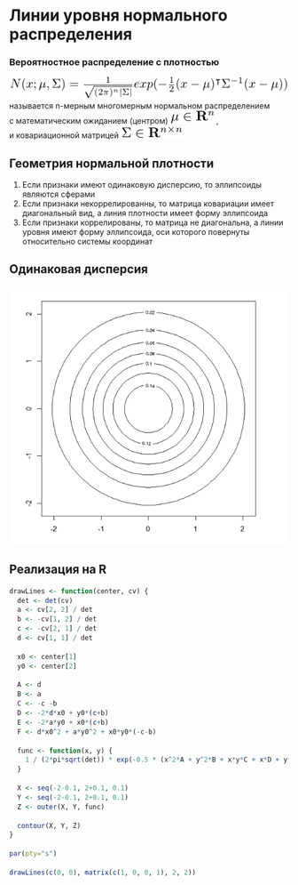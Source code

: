 # Линии уровня нормального распределения
### Вероятностное распределение с плотностью
![](tex.png)\
называется n-мерным многомерным нормальном распределением\
с математическим ожиданием (центром) ![](muinr.png),\
и ковариационной матрицей ![](sigmainr.png)

## Геометрия нормальной плотности
1. Если признаки имеют одинаковую дисперсию, то эллипсоиды являются сферами
2. Если признаки некоррелированны, то матрица ковариации имеет диагональный вид, а линия плотности имеет форму эллипсоида
3. Если признаки коррелированы, то матрица не диагональна, а линии уровня имеют форму эллипсоида, оси которого повернуты относительно системы координат

## Одинаковая дисперсия
![](Screenshot_17.png)

## Реализация на R
```r
drawLines <- function(center, cv) {
  det <- det(cv)
  a <- cv[2, 2] / det
  b <- -cv[1, 2] / det
  c <- -cv[2, 1] / det
  d <- cv[1, 1] / det
  
  x0 <- center[1]
  y0 <- center[2]
  
  A <- d
  B <- a
  C <- -c -b
  D <- -2*d*x0 + y0*(c+b)
  E <- -2*a*y0 + x0*(c+b)
  F <- d*x0^2 + a*y0^2 + x0*y0*(-c-b)
  
  func <- function(x, y) {
    1 / (2*pi*sqrt(det)) * exp(-0.5 * (x^2*A + y^2*B + x*y*C + x*D + y*E + F))
  }
  
  X <- seq(-2-0.1, 2+0.1, 0.1)
  Y <- seq(-2-0.1, 2+0.1, 0.1)
  Z <- outer(X, Y, func)
  
  contour(X, Y, Z)
}

par(pty="s")

drawLines(c(0, 0), matrix(c(1, 0, 0, 1), 2, 2))
```